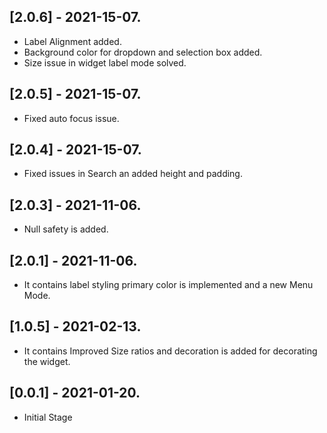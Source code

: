 ## [2.0.6] - 2021-15-07.
* Label Alignment added.
* Background color for dropdown and selection box added.
* Size issue in widget label mode solved.

## [2.0.5] - 2021-15-07.
* Fixed auto focus issue.

## [2.0.4] - 2021-15-07.
* Fixed issues in Search an added height and padding.

## [2.0.3] - 2021-11-06.
* Null safety is added.

## [2.0.1] - 2021-11-06.
* It contains label styling primary color is implemented and a new Menu Mode.

## [1.0.5] - 2021-02-13.
* It contains Improved Size ratios and decoration is added for decorating the widget.

## [0.0.1] - 2021-01-20.
* Initial Stage

